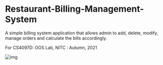 # Restaurant-Billing-Management-System
A simple billing system application that allows admin to add, delete, modify, manage orders and calculate the bills accordingly. 

For CS4097D: OOS Lab, NITC : Autumn, 2021

![img](http://fabcoders.com/wp-content/uploads/2017/03/SWIFTRETAIL-billing.jpg)

